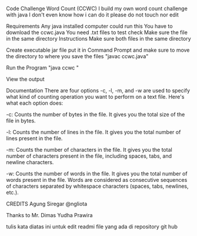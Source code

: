 Code Challenge Word Count (CCWC)
I build my own word count challenge with java I don't even know how i can do it please do not touch nor edit

Requirements
Any java installed computer could run this
You have to download the ccwc.java
You need .txt files to test check
Make sure the file in the same directory
Instructions
Make sure both files in the same directory

Create executable jar file put it in Command Prompt and make sure to move the directory to where you save the files "javac ccwc.java"

Run the Program "java ccwc "

View the output 

Documentation
There are four options -c, -l, -m, and -w are used to specify what kind of counting operation you want to perform on a text file. Here's what each option does:

-c: Counts the number of bytes in the file. It gives you the total size of the file in bytes.

-l: Counts the number of lines in the file. It gives you the total number of lines present in the file.

-m: Counts the number of characters in the file. It gives you the total number of characters present in the file, including spaces, tabs, and newline characters.

-w: Counts the number of words in the file. It gives you the total number of words present in the file. Words are considered as consecutive sequences of characters separated by whitespace characters (spaces, tabs, newlines, etc.).

CREDITS
Agung Siregar @ngliota

Thanks to Mr. Dimas Yudha Prawira

tulis kata diatas ini untuk edit readmi file yang ada di repository git hub
